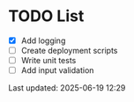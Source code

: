 # TODO List

- [x] Add logging
- [ ] Create deployment scripts
- [ ] Write unit tests
- [ ] Add input validation

Last updated: 2025-06-19 12:29
